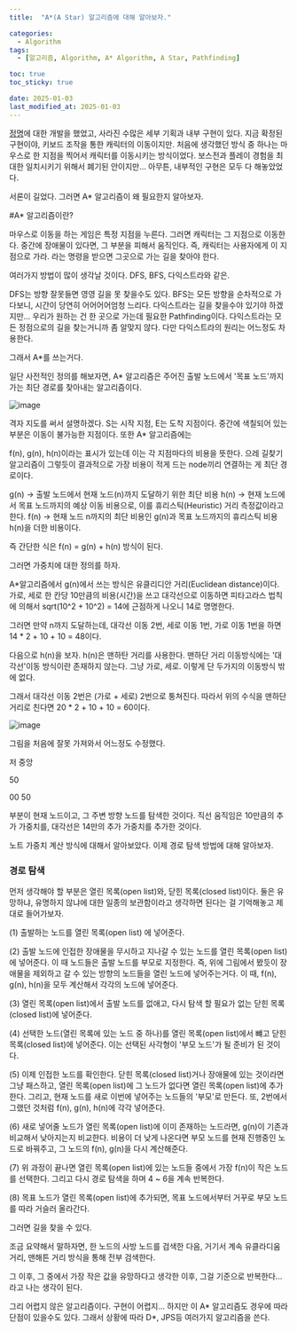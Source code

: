 ```yaml
---
title:  "A*(A Star) 알고리즘에 대해 알아보자." 

categories:
  - Algorithm
tags:
  - [알고리즘, Algorithm, A* Algorithm, A Star, Pathfinding]

toc: true
toc_sticky: true

date: 2025-01-03
last_modified_at: 2025-01-03
---
```


[정명](https://hyangrim.github.io/hobby/teimei/)에 대한 개발을 했었고, 사라진 수많은 세부 기획과 내부 구현이 있다.
지금 확정된 구현이야, 키보드 조작을 통한 캐릭터의 이동이지만. 처음에 생각했던 방식 중 하나는 마우스로 한 지점을 찍어서 캐릭터를 이동시키는 방식이었다. 보스전과 플레이 경험을 최대한 일치시키기 위해서 폐기된 안이지만... 아무튼, 내부적인 구현은 모두 다 해놓았었다.

서론이 길었다. 그러면 A* 알고리즘이 왜 필요한지 알아보자.

#A* 알고리즘이란?


마우스로 이동을 하는 게임은 특정 지점을 누른다. 그러면 캐릭터는 그 지점으로 이동한다. 중간에 장애물이 있다면, 그 부분을 피해서 움직인다.
즉, 캐릭터는 사용자에게 이 지점으로 가라. 라는 명령을 받으면 그곳으로 가는 길을 찾아야 한다.

여러가지 방법이 많이 생각날 것이다. DFS, BFS, 다익스트라와 같은. 

DFS는 방향 잘못들면 영영 길을 못 찾을수도 있다. 
BFS는 모든 방향을 순차적으로 가다보니, 시간이 당연히 어어어어엄청 느리다. 
다익스트라는 길을 찾을수야 있기야 하겠지만... 우리가 원하는 건 한 곳으로 가는데 필요한 Pathfinding이다. 다익스트라는 모든 정점으로의 길을 찾는거니까 좀 알맞지 않다. 다만 다익스트라의 원리는 어느정도 차용한다.


그래서 A*를 쓰는거다.

일단 사전적인 정의를 해보자면, A* 알고리즘은 주어진 출발 노드에서 '목표 노드'까지 가는 최단 경로를 찾아내는 알고리즘이다.

![image](https://github.com/user-attachments/assets/fc35ceb3-c05e-43a0-8fec-aa79e268d8d9)

격자 지도를 써서 설명하겠다. S는 시작 지점, E는 도착 지점이다. 중간에 색칠되어 있는 부분은 이동이 불가능한 지점이다.
또한 A* 알고리즘에는 

f(n), g(n), h(n)이라는 표시가 있는데 이는 각 지점마다의 비용을 뜻한다. 으레 길찾기 알고리즘이 그렇듯이 결과적으로 가장 비용이 적게 드는 node끼리 연결하는 게 최단 경로이다. 

g(n) -> 출발 노드에서 현재 노드(n)까지 도달하기 위한 최단 비용
h(n) -> 현재 노드에서 목표 노드까지의 예상 이동 비용으로, 이를 휴리스틱(Heuristic) 거리 측정값이라고 한다.
f(n) -> 현재 노드 n까지의 최단 비용인 g(n)과 목표 노드까지의 휴리스틱 비용 h(n)을 더한 비용이다.

즉 간단한 식은 f(n) = g(n) + h(n) 방식이 된다. 

그러면 가중치에 대한 정의를 하자. 


A*알고리즘에서 g(n)에서 쓰는 방식은 유클리디안 거리(Euclidean distance)이다. 가로, 세로 한 칸당 10만큼의 비용(시간)을 쓰고 대각선으로 이동하면 피타고라스 법칙에 의해서 sqrt(10^2 + 10^2) = 14에 근점하게 나오니 14로 명명한다. 

그러면 만약 n까지 도달하는데, 대각선 이동 2번, 세로 이동 1번, 가로 이동 1번을 하면 14 * 2 + 10 + 10 = 48이다.

다음으로 h(n)을 보자. h(n)은 맨하탄 거리를 사용한다. 맨하단 거리 이동방식에는 '대각선'이동 방식이란 존재하지 않는다.
그냥 가로, 세로. 이렇게 단 두가지의 이동방식 밖에 없다.

그래서 대각선 이동 2번은 (가로 + 세로) 2번으로 퉁쳐진다. 따라서 위의 수식을 맨하단 거리로 친다면 20 * 2 + 10 + 10 = 60이다.



![image](https://github.com/user-attachments/assets/a4c88316-13e7-40bf-af3e-0e39cf11994c)


그림을 처음에 잘못 가져와서 어느정도 수정했다. 

저 중앙

50

00  50

부분이 현재 노드이고, 그 주변 방향 노드를 탐색한 것이다. 직선 움직임은 10만큼의 추가 가중치를, 대각선은 14만의 추가 가중치를 추가한 것이다. 

노트 가중치 계산 방식에 대해서 알아보았다. 이제 경로 탐색 방법에 대해 알아보자.

### 경로 탐색

먼저 생각해야 할 부분은 열린 목록(open list)와, 닫힌 목록(closed list)이다. 둘은 유망하냐, 유명하지 않냐에 대한 일종의 보관함이라고 생각하면 된다는 걸 기억해놓고 제대로 들어가보자.


(1) 출발하는 노드를 열린 목록(open list) 에 넣어준다. 

(2) 출발 노드에 인접한 장애물을 무시하고 지나갈 수 있는 노드를 열린 목록(open list)에 넣어준다. 이 때 노드들은 출발 노드를 부모로 지정한다. 즉, 위에 그림에서 봤듯이 장애물을 제외하고 갈 수 있는 방향의 노드들을 열린 노드에 넣어주는거다. 이 때, f(n), g(n), h(n)을 모두 계산해서 각각의 노드에 넣어준다. 

(3) 열린 목록(open list)에서 출발 노드를 없애고, 다시 탐색 할 필요가 없는 닫힌 목록(closed list)에 넣어준다.

(4) 선택한 노드(열린 목록에 있는 노드 중 하나)를 열린 목록(open list)에서 뺴고 닫힌 목록(closed list)에 넣어준다. 이는 선택된 사각형이 '부모 노드'가 될 준비가 된 것이다.

(5) 이제 인접한 노드를 확인한다. 닫힌 목록(closed list)거나 장애물에 있는 것이라면 그냥 패스하고, 열린 목록(open list)에 그 노드가 없다면 열린 목록(open list)에 추가한다. 그리고, 현재 노드를 새로 이번에 넣어주는 노드들의 '부모'로 만든다. 또, 2번에서 그랬던 것처럼 f(n), g(n), h(n)에 각각 넣어준다. 

(6) 새로 넣어줄 노드가 열린 목록(open list)에 이미 존재하는 노드라면, g(n)이 기존과 비교해서 낮아지는지 비교한다. 비용이 더 낮게 나온다면 부모 노드를 현재 진행중인 노드로 바꿔주고, 그 노드의 f(n), g(n)을 다시 계산해준다.

(7) 위 과정이 끝나면 열린 목록(open list)에 있는 노드들 중에서 가장 f(n)이 작은 노드를 선택한다. 그리고 다시 경로 탐색을 하며 4 ~ 6을 계속 반복한다. 

(8) 목표 노드가 열린 목록(open list)에 추가되면, 목표 노드에서부터 거꾸로 부모 노드를 따라 거슬러 올라간다. 


그러면 길을 찾을 수 있다. 

조금 요약해서 말하자면, 한 노드의 사방 노드를 검색한 다음, 거기서 계속 유클라디움 거리, 맨해튼 거리 방식을 통해 전부 검색한다.

그 이후, 그 중에서 가장 작은 값을 유망하다고 생각한 이후, 그걸 기준으로 반복한다... 라고 나는 생각이 된다.

그리 어렵지 않은 알고리즘이다. 구현이 어렵지... 
하지만 이 A* 알고리즘도 경우에 따라 단점이 있을수도 있다. 그래서 상황에 따라 D*, JPS등 여러가지 알고리즘을 쓴다.